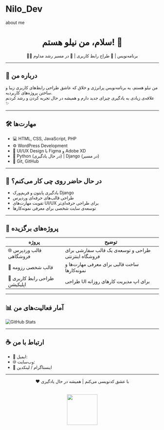 # Nilo_Dev
about me
<h1 align="center">سلام، من نیلو هستم! 👋</h1>

<p align="center">
👩‍💻 برنامه‌نویس | 🎨 طراح رابط کاربری | 🚀 در مسیر رشد مداوم  
</p>

---

## 🧠 درباره من

من نیلو هستم، یه برنامه‌نویس پرانرژی و خلاق که عاشق طراحی رابط‌های کاربری زیبا و ساختن پروژه‌های کاربردیه.  
علاقه‌ی زیادی به یادگیری چیزای جدید دارم و همیشه در حال تجربه کردن و رشد کردنم ✨

---

## 🛠 مهارت‌ها

- 💻 HTML, CSS, JavaScript, PHP
- ⚙️ WordPress Development
- 🎨 UI/UX Design با Figma و Adobe XD
- 🐍 Python (در حال یادگیری) | Django (در مسیر)
- 🧰 Git, GitHub

---

## 🌱 در حال حاضر روی چی کار می‌کنم؟

- یادگیری پایتون و فریم‌ورک Django  
- طراحی قالب‌های حرفه‌ای وردپرس  
- تقویت مهارت‌های UI/UX برای طراحی حرفه‌ای‌تر  
- توسعه‌ی سایت شخصی برای معرفی نمونه‌کارها

---

## 📌 پروژه‌های برگزیده

| پروژه | توضیح |
|-------|--------|
| 🌐 قالب وردپرس فروشگاهی | طراحی و توسعه‌ی یک قالب سفارشی برای فروشگاه اینترنتی |
| 🎨 قالب شخصی رزومه | ساخت قالبی برای معرفی مهارت‌ها و نمونه‌کارها |
| 📱 طراحی رابط کاربری اپلیکیشن | طراحی UI برای اپ مدیریت کارهای روزانه |

---

## 📊 آمار فعالیت‌های من

![GitHub Stats](none)

---

## ☕ ارتباط با من

- 📧 ایمیل:   
- 🌐 وب‌سایت: 
- 💬 اینستاگرام / لینکدین 

---

<div align="center">
  
  ❤️ با عشق کدنویسی می‌کنم | همیشه در حال یادگیری  
  <br>
  <br>
  <img src="https://media.giphy.com/media/h408T6Y5GfmXBKW62l/giphy.gif" width="100"/>
</div>

